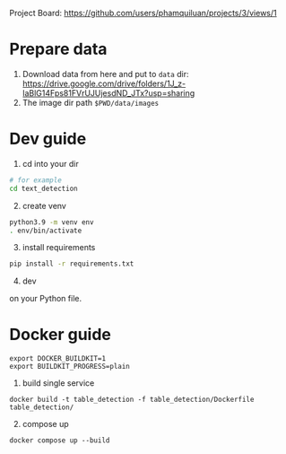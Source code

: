 Project Board: https://github.com/users/phamquiluan/projects/3/views/1

# Prepare data

1. Download data from here and put to `data` dir: https://drive.google.com/drive/folders/1J_z-laBlG14Fps81FVrUJUjesdND_JTx?usp=sharing
2. The image dir path `$PWD/data/images`



# Dev guide

1. cd into your dir

```bash
# for example
cd text_detection
```

2. create venv

```bash
python3.9 -m venv env
. env/bin/activate
```

3. install requirements

```bash
pip install -r requirements.txt
```

4. dev

on your Python file.

# Docker guide

```
export DOCKER_BUILDKIT=1
export BUILDKIT_PROGRESS=plain
```

1. build single service

```
docker build -t table_detection -f table_detection/Dockerfile table_detection/
```

2. compose up

```
docker compose up --build
```
